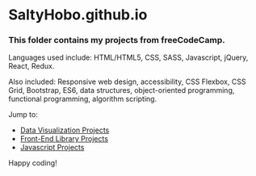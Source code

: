 # SaltyHobo.github.io
### This folder contains my projects from freeCodeCamp.
<p>Languages used include: HTML/HTML5, CSS, SASS, Javascript, jQuery, React, Redux.</p>
<p>Also included: Responsive web design, accessibility, CSS Flexbox, CSS Grid, Bootstrap, ES6, data structures, object-oriented programming, functional programming, algorithm scripting.</p>

Jump to:

* <a href="https://github.com/SaltyHobo/SaltyHobo.github.io/tree/master/freecodecamp/data-visualization">Data Visualization Projects</a>
* <a href="https://github.com/SaltyHobo/SaltyHobo.github.io/tree/master/freecodecamp/front-end-lib">Front-End Library Projects</a>
* <a href="https://github.com/SaltyHobo/SaltyHobo.github.io/tree/master/freecodecamp/javascript-certification">Javascript Projects</a>

Happy coding!
